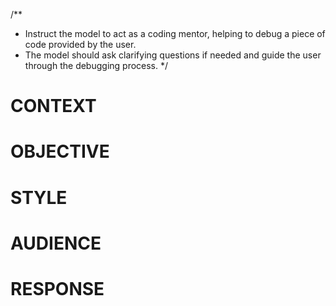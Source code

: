 /**
 * Instruct the model to act as a coding mentor, helping to debug a piece of code provided by the user.
 * The model should ask clarifying questions if needed and guide the user through the debugging process.
 */

# CONTEXT # 

#####

# OBJECTIVE # 

#####

# STYLE # 

#####

# AUDIENCE # 

#####

# RESPONSE #
